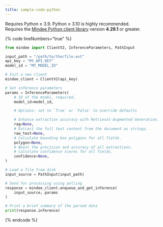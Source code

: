 ```yaml
---
title: sample-code-python
---
```


Requires Python ≥ 3.9. Python ≥ 3.10 is highly recommended.\
Requires the [Mindee Python client library](https://pypi.org/project/mindee/) version **4.29.1** or greater.

{% code lineNumbers="true" %}
```python
from mindee import ClientV2, InferenceParameters, PathInput

input_path = "/path/to/the/file.ext"
api_key = "MY_API_KEY"
model_id = "MY_MODEL_ID"

# Init a new client
mindee_client = ClientV2(api_key)

# Set inference parameters
params = InferenceParameters(
    # ID of the model, required.
    model_id=model_id,

    # Options: set to `True` or `False` to override defaults

    # Enhance extraction accuracy with Retrieval-Augmented Generation.
    rag=None,
    # Extract the full text content from the document as strings.
    raw_text=None,
    # Calculate bounding box polygons for all fields.
    polygon=None,
    # Boost the precision and accuracy of all extractions.
    # Calculate confidence scores for all fields.
    confidence=None,
)

# Load a file from disk
input_source = PathInput(input_path)

# Send for processing using polling
response = mindee_client.enqueue_and_get_inference(
    input_source, params
)

# Print a brief summary of the parsed data
print(response.inference)
```
{% endcode %}
